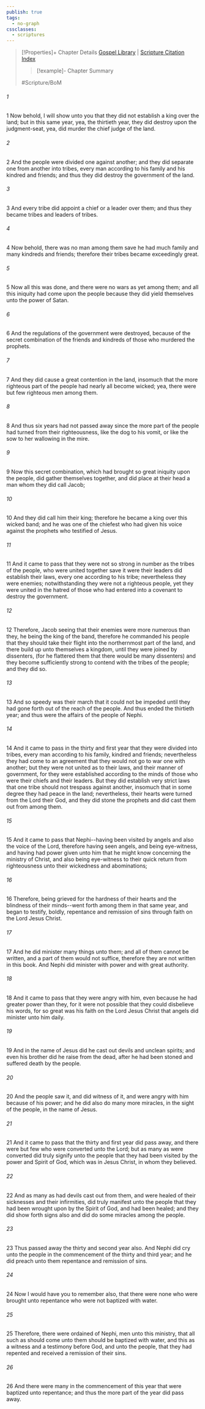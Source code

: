 ```yaml
---
publish: true
tags:
  - no-graph
cssclasses:
  - scriptures
---
```

>[!Properties]+ Chapter Details
>[Gospel Library](https://churchofjesuschrist.org/study/scriptures/bofm/3-ne/7?lang=eng)    |    [Scripture Citation Index](https://scriptures.byu.edu/#0d707::c0d707)
>>[!example]- Chapter Summary
>> 
> 
>
>#Scripture/BoM
###### 1
1 Now behold, I will show unto you that they did not establish a king over the land; but in this same year, yea, the thirtieth year, they did destroy upon the judgment-seat, yea, did murder the chief judge of the land.
###### 2
2 And the people were divided one against another; and they did separate one from another into tribes, every man according to his family and his kindred and friends; and thus they did destroy the government of the land.
###### 3
3 And every tribe did appoint a chief or a leader over them; and thus they became tribes and leaders of tribes.
###### 4
4 Now behold, there was no man among them save he had much family and many kindreds and friends; therefore their tribes became exceedingly great.
###### 5
5 Now all this was done, and there were no wars as yet among them; and all this iniquity had come upon the people because they did yield themselves unto the power of Satan.
###### 6
6 And the regulations of the government were destroyed, because of the secret combination of the friends and kindreds of those who murdered the prophets.
###### 7
7 And they did cause a great contention in the land, insomuch that the more righteous part of the people had nearly all become wicked; yea, there were but few righteous men among them.
###### 8
8 And thus six years had not passed away since the more part of the people had turned from their righteousness, like the dog to his vomit, or like the sow to her wallowing in the mire.
###### 9
9 Now this secret combination, which had brought so great iniquity upon the people, did gather themselves together, and did place at their head a man whom they did call Jacob;
###### 10
10 And they did call him their king; therefore he became a king over this wicked band; and he was one of the chiefest who had given his voice against the prophets who testified of Jesus.
###### 11
11 And it came to pass that they were not so strong in number as the tribes of the people, who were united together save it were their leaders did establish their laws, every one according to his tribe; nevertheless they were enemies; notwithstanding they were not a righteous people, yet they were united in the hatred of those who had entered into a covenant to destroy the government.
###### 12
12 Therefore, Jacob seeing that their enemies were more numerous than they, he being the king of the band, therefore he commanded his people that they should take their flight into the northernmost part of the land, and there build up unto themselves a kingdom, until they were joined by dissenters, (for he flattered them that there would be many dissenters) and they become sufficiently strong to contend with the tribes of the people; and they did so.
###### 13
13 And so speedy was their march that it could not be impeded until they had gone forth out of the reach of the people. And thus ended the thirtieth year; and thus were the affairs of the people of Nephi.
###### 14
14 And it came to pass in the thirty and first year that they were divided into tribes, every man according to his family, kindred and friends; nevertheless they had come to an agreement that they would not go to war one with another; but they were not united as to their laws, and their manner of government, for they were established according to the minds of those who were their chiefs and their leaders. But they did establish very strict laws that one tribe should not trespass against another, insomuch that in some degree they had peace in the land; nevertheless, their hearts were turned from the Lord their God, and they did stone the prophets and did cast them out from among them.
###### 15
15 And it came to pass that Nephi--having been visited by angels and also the voice of the Lord, therefore having seen angels, and being eye-witness, and having had power given unto him that he might know concerning the ministry of Christ, and also being eye-witness to their quick return from righteousness unto their wickedness and abominations;
###### 16
16 Therefore, being grieved for the hardness of their hearts and the blindness of their minds--went forth among them in that same year, and began to testify, boldly, repentance and remission of sins through faith on the Lord Jesus Christ.
###### 17
17 And he did minister many things unto them; and all of them cannot be written, and a part of them would not suffice, therefore they are not written in this book. And Nephi did minister with power and with great authority.
###### 18
18 And it came to pass that they were angry with him, even because he had greater power than they, for it were not possible that they could disbelieve his words, for so great was his faith on the Lord Jesus Christ that angels did minister unto him daily.
###### 19
19 And in the name of Jesus did he cast out devils and unclean spirits; and even his brother did he raise from the dead, after he had been stoned and suffered death by the people.
###### 20
20 And the people saw it, and did witness of it, and were angry with him because of his power; and he did also do many more miracles, in the sight of the people, in the name of Jesus.
###### 21
21 And it came to pass that the thirty and first year did pass away, and there were but few who were converted unto the Lord; but as many as were converted did truly signify unto the people that they had been visited by the power and Spirit of God, which was in Jesus Christ, in whom they believed.
###### 22
22 And as many as had devils cast out from them, and were healed of their sicknesses and their infirmities, did truly manifest unto the people that they had been wrought upon by the Spirit of God, and had been healed; and they did show forth signs also and did do some miracles among the people.
###### 23
23 Thus passed away the thirty and second year also. And Nephi did cry unto the people in the commencement of the thirty and third year; and he did preach unto them repentance and remission of sins.
###### 24
24 Now I would have you to remember also, that there were none who were brought unto repentance who were not baptized with water.
###### 25
25 Therefore, there were ordained of Nephi, men unto this ministry, that all such as should come unto them should be baptized with water, and this as a witness and a testimony before God, and unto the people, that they had repented and received a remission of their sins.
###### 26
26 And there were many in the commencement of this year that were baptized unto repentance; and thus the more part of the year did pass away.

